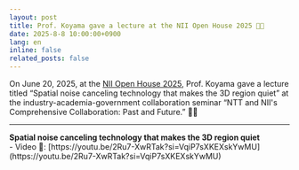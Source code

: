 ```yaml
---
layout: post
title: Prof. Koyama gave a lecture at the NII Open House 2025 🧑‍💻
date: 2025-8-8 10:00:00+0900
lang: en
inline: false
related_posts: false
---
```


On June 20, 2025, at the [NII Open House 2025](https://www.nii.ac.jp/event/openhouse/2025/), Prof. Koyama gave a lecture titled “Spatial noise canceling technology that makes the 3D region quiet” at the industry-academia-government collaboration seminar “NTT and NII's Comprehensive Collaboration: Past and Future.” 🧑‍💻

***

<div style="font-weight:bolder">Spatial noise canceling technology that makes the 3D region quiet</div>
- Video 🎥: [https://youtu.be/2Ru7-XwRTak?si=VqiP7sXKEXskYwMU](https://youtu.be/2Ru7-XwRTak?si=VqiP7sXKEXskYwMU)
